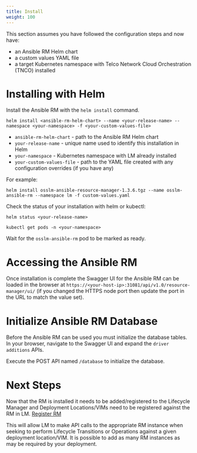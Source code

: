 ```yaml
---
title: Install
weight: 100
---
```


This section assumes you have followed the configuration steps and now have:

- an Ansible RM Helm chart
- a custom values YAML file
- a target Kubernetes namespace with Telco Network Cloud Orchestration (TNCO) installed

# Installing with Helm

Install the Ansible RM with the `helm install` command.

```
helm install <ansible-rm-helm-chart> --name <your-release-name> --namespace <your-namespace> -f <your-custom-values-file>
```

- `ansible-rm-helm-chart` - path to the Ansible RM Helm chart
- `your-release-name` - unique name used to identify this installation in Helm
- `your-namespace` - Kubernetes namespace with LM already installed
- `your-custom-values-file` - path to the YAML file created with any configuration overrides (if you have any)

For example:

```
helm install osslm-ansible-resource-manager-1.3.6.tgz --name osslm-ansible-rm --namespace lm -f custom-values.yaml
```

Check the status of your installation with helm or kubectl:

```
helm status <your-release-name>
```

```
kubectl get pods -n <your-namespace>
```

Wait for the `osslm-ansible-rm` pod to be marked as ready.

# Accessing the Ansible RM

Once installation is complete the Swagger UI for the Ansible RM can be loaded in the browser at `https://<your-host-ip>:31081/api/v1.0/resource-manager/ui/` (if you changed the HTTPS node port then update the port in the URL to match the value set).

# Initialize Ansible RM Database

Before the Ansible RM can be used you must initialize the database tables. In your browser, navigate to the Swagger UI and expand the `driver additions` APIs. 

Execute the POST API named `/database` to initialize the database.

# Next Steps

Now that the RM is installed it needs to be added/registered to the Lifecycle Manager and Deployment Locations/VIMs need to be registered against the RM in LM. [Register RM](/reference/resource-manager/attach-to-lm)

This will allow LM to make API calls to the appropriate RM instance when seeking to perform Lifecycle Transitions or Operations against a given deployment location/VIM. It is possible to add as many RM instances as may be required by your deployment. 

